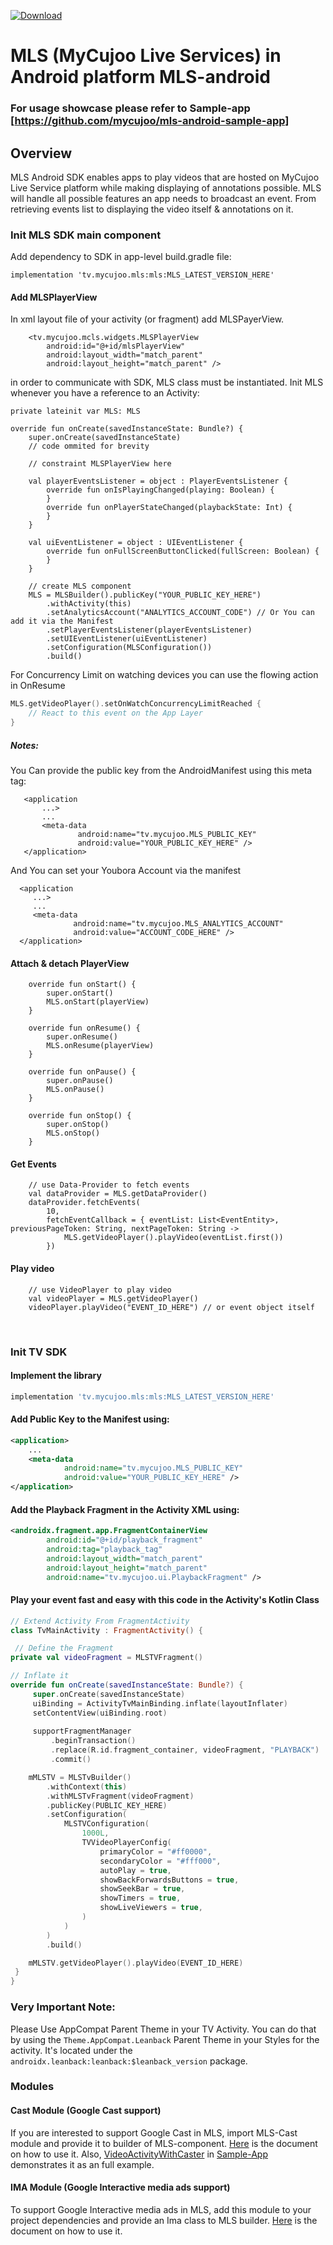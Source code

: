 
 [ ![Download](https://api.bintray.com/packages/mycujoo/mls/tv.mycujoo.mls/images/download.svg) ](https://bintray.com/mycujoo/mls/tv.mycujoo.mls/_latestVersion)
# MLS (MyCujoo Live Services) in Android platform MLS-android

### For usage showcase please refer to Sample-app [https://github.com/mycujoo/mls-android-sample-app]

## Overview
MLS Android SDK enables apps to play videos that are hosted on MyCujoo Live Service platform while making displaying of annotations possible. MLS will handle all possible features an app needs to broadcast an event. From retrieving events list to displaying the video itself & annotations on it.


### Init MLS SDK main component

Add dependency to SDK in app-level build.gradle file:

    implementation 'tv.mycujoo.mls:mls:MLS_LATEST_VERSION_HERE'

#### Add MLSPlayerView

In xml layout file of your activity (or fragment) add MLSPayerView. 

        <tv.mycujoo.mcls.widgets.MLSPlayerView
            android:id="@+id/mlsPlayerView"
            android:layout_width="match_parent"
            android:layout_height="match_parent" />

in order to communicate with SDK, MLS class must be instantiated. Init MLS whenever you have a reference to an Activity:

    private lateinit var MLS: MLS
        
    override fun onCreate(savedInstanceState: Bundle?) {
        super.onCreate(savedInstanceState)
        // code ommited for brevity
        
        // constraint MLSPlayerView here
    
        val playerEventsListener = object : PlayerEventsListener {
            override fun onIsPlayingChanged(playing: Boolean) {
            }
            override fun onPlayerStateChanged(playbackState: Int) {
            }
        }
    
        val uiEventListener = object : UIEventListener {
            override fun onFullScreenButtonClicked(fullScreen: Boolean) {
            }
        }
    
        // create MLS component
        MLS = MLSBuilder().publicKey("YOUR_PUBLIC_KEY_HERE")
            .withActivity(this)
            .setAnalyticsAccount("ANALYTICS_ACCOUNT_CODE") // Or You can add it via the Manifest
            .setPlayerEventsListener(playerEventsListener)
            .setUIEventListener(uiEventListener)
            .setConfiguration(MLSConfiguration())
            .build()


For Concurrency Limit on watching devices you can use the flowing action in OnResume

```kotlin
MLS.getVideoPlayer().setOnWatchConcurrencyLimitReached {
    // React to this event on the App Layer    
}
```

##### Notes: 

You Can provide the public key from the AndroidManifest using this meta tag:

       <application 
           ...>
           ...
           <meta-data
                   android:name="tv.mycujoo.MLS_PUBLIC_KEY"
                   android:value="YOUR_PUBLIC_KEY_HERE" />
       </application>

And You can set your Youbora Account via the manifest

      <application
         ...>
         ...
         <meta-data
                  android:name="tv.mycujoo.MLS_ANALYTICS_ACCOUNT"
                  android:value="ACCOUNT_CODE_HERE" />
      </application>

#### Attach & detach PlayerView

        override fun onStart() {
            super.onStart()
            MLS.onStart(playerView)
        }
    
        override fun onResume() {
            super.onResume()
            MLS.onResume(playerView)
        }
    
        override fun onPause() {
            super.onPause()
            MLS.onPause()
        }
    
        override fun onStop() {
            super.onStop()
            MLS.onStop()
        }
#### Get Events
        // use Data-Provider to fetch events
        val dataProvider = MLS.getDataProvider()
        dataProvider.fetchEvents(
            10,
            fetchEventCallback = { eventList: List<EventEntity>, previousPageToken: String, nextPageToken: String ->
                MLS.getVideoPlayer().playVideo(eventList.first())
            })


#### Play video

        // use VideoPlayer to play video
        val videoPlayer = MLS.getVideoPlayer()
        videoPlayer.playVideo("EVENT_ID_HERE") // or event object itself


​     

### Init TV SDK

#### Implement the library

   ```groovy
   implementation 'tv.mycujoo.mls:mls:MLS_LATEST_VERSION_HERE'
   ```

#### Add Public Key to the Manifest using:

   ```xml
   <application>
       ...
       <meta-data
               android:name="tv.mycujoo.MLS_PUBLIC_KEY"
               android:value="YOUR_PUBLIC_KEY_HERE" />
   </application>
   ```

#### Add the Playback Fragment in the Activity XML using:

   ```xml
   <androidx.fragment.app.FragmentContainerView
           android:id="@+id/playback_fragment"
           android:tag="playback_tag"
           android:layout_width="match_parent"
           android:layout_height="match_parent"
           android:name="tv.mycujoo.ui.PlaybackFragment" />
   ```

#### Play your event fast and easy with this code in the Activity's Kotlin Class

   ```kotlin
// Extend Activity From FragmentActivity
class TvMainActivity : FragmentActivity() {

	// Define the Fragment
   private val videoFragment = MLSTVFragment()
   
   // Inflate it
   override fun onCreate(savedInstanceState: Bundle?) {
        super.onCreate(savedInstanceState)
        uiBinding = ActivityTvMainBinding.inflate(layoutInflater)
        setContentView(uiBinding.root)
				
        supportFragmentManager
            .beginTransaction()
            .replace(R.id.fragment_container, videoFragment, "PLAYBACK")
            .commit()

       mMLSTV = MLSTvBuilder()
           .withContext(this)
           .withMLSTvFragment(videoFragment)
           .publicKey(PUBLIC_KEY_HERE)
           .setConfiguration(
               MLSTVConfiguration(
                   1000L,
                   TVVideoPlayerConfig(
                       primaryColor = "#ff0000",
                       secondaryColor = "#fff000",
                       autoPlay = true,
                       showBackForwardsButtons = true,
                       showSeekBar = true,
                       showTimers = true,
                       showLiveViewers = true,
                   )
               )
           )
           .build()

       mMLSTV.getVideoPlayer().playVideo(EVENT_ID_HERE)
    }
}
   ```



### Very Important Note:

Please Use AppCompat Parent Theme in your TV Activity. You can do that by using the `Theme.AppCompat.Leanback` Parent Theme in your Styles for the activity. It's located under the `androidx.leanback:leanback:$leanback_version` package.

### Modules

#### Cast Module (Google Cast support)
If you are interested to support Google Cast in MLS, import MLS-Cast module and provide it to builder of MLS-component.
[Here](https://github.com/mycujoo/mls-android/blob/master/cast/README.md) is the document on how to use it.
Also, [VideoActivityWithCaster](https://github.com/mycujoo/mls-android-sample-app/blob/master/app/src/main/java/tv/mycujoo/mlssampleapp/VideoActivityWithCaster.kt#L86) in [Sample-App](https://github.com/mycujoo/mls-android-sample-app) demonstrates it as an full example.

#### IMA Module (Google Interactive media ads support)
To support Google Interactive media ads in MLS, add this module to your project dependencies and provide an Ima class to MLS builder.
[Here](https://github.com/mycujoo/mls-android/blob/master/ima/README.md) is the document on how to use it.
